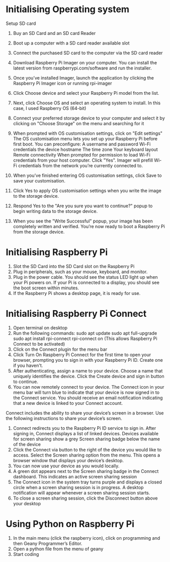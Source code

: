 # Initialising Operating system

Setup SD card
1. Buy an SD Card and an SD card Reader
2. Boot up a computer with a SD card reader available slot
3. Connect the purchased SD card to the computer via the SD card reader
4. Download Raspberry Pi Imager on your computer. You can install the latest version from raspberrypi.com/software and run the installer.
5. Once you’ve installed Imager, launch the application by clicking the Raspberry Pi Imager icon or running rpi-imager
6. Click Choose device and select your Raspberry Pi model from the list.
7. Next, click Choose OS and select an operating system to install. In this case, I used Raspberry OS (64-bit)
8. Connect your preferred storage device to your computer and select it by clicking on "Choose Storage" on the menu and searching for it 
9. When prompted with OS customisation settings, click on "Edit settings"
The OS customisation menu lets you set up your Raspberry Pi before first boot. You can preconfigure:
A username and password
Wi-Fi credentials
the device hostname
The time zone
Your keyboard layout
Remote connectivity
When prompted for permission to load Wi-Fi credentials from your host computer. Click "Yes". Imager will prefill Wi-Fi credentials from the network you’re currently connected to.

10. When you’ve finished entering OS customisation settings, click Save to save your customisation.
11. Click Yes to apply OS customisation settings when you write the image to the storage device.
12. Respond Yes to the "Are you sure you want to continue?" popup to begin writing data to the storage device.
13. When you see the "Write Successful" popup, your image has been completely written and verified. You’re now ready to boot a Raspberry Pi from the storage device.

# Initialising Raspberry Pi
1. Slot the SD Card into the SD Card slot on the Raspberry Pi
2. Plug in peripherals, such as your mouse, keyboard, and monitor.
3. Plug in the power cable. You should see the status LED light up when your Pi powers on. If your Pi is connected to a display, you should see the boot screen within minutes.
4. If the Raspberry Pi shows a desktop page, it is ready for use.

# Initialising Raspberry Pi Connect
1. Open terminal on desktop
2. Run the following commands:
sudo apt update
sudo apt full-upgrade
sudo apt install rpi-connect
rpi-connect on (This allows Raspberry Pi Connect to be activated)
4. Click on the Connect plugin for the menu bar
5. Click Turn On Raspberry Pi Connect for the first time to open your browser, prompting you to sign in with your Raspberry Pi ID. Create one if you haven't.
6. After authenticating, assign a name to your device. Choose a name that uniquely identifies the device. Click the Create device and sign in button to continue.
7. You can now remotely connect to your device. The Connect icon in your menu bar will turn blue to indicate that your device is now signed in to the Connect service. You should receive an email notification indicating that a new device is linked to your Connect account.

Connect includes the ability to share your device’s screen in a browser. Use the following instructions to share your device’s screen.

1. Connect redirects you to the Raspberry Pi ID service to sign in. After signing in, Connect displays a list of linked devices. Devices available for screen sharing show a grey Screen sharing badge below the name of the device
2. Click the Connect via button to the right of the device you would like to access. Select the Screen sharing option from the menu. This opens a browser window that displays your device’s desktop.
3. You can now use your device as you would locally.
4. A green dot appears next to the Screen sharing badge in the Connect dashboard. This indicates an active screen sharing session
5. The Connect icon in the system tray turns purple and displays a closed circle when a screen sharing session is in progress. A desktop notification will appear whenever a screen sharing session starts.
6. To close a screen sharing session, click the Disconnect button above your desktop

# Using Python on Raspberry Pi
1. In the main menu (click the raspberry icon), click on programming and then Geany Programmer’s Editor.
2. Open a python file from the menu of geany
3. Start coding
